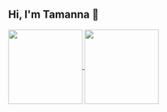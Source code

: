 ## Hi, I'm Tamanna 👋



<a href="https://github.com/ttamanna1">
  <img height=150 align="center" src="https://github-readme-stats.vercel.app/api?username=ttamanna1&include_all_commits=true&show_icons=true&theme=jolly" />
</a>
<a href="https://github.com/ttamanna1">
  <img height=150 align="center" src="https://github-readme-stats.vercel.app/api/top-langs/?username=ttamanna1&layout=compact&title_color=ff64da&border_color=291B3E" />
</a>
